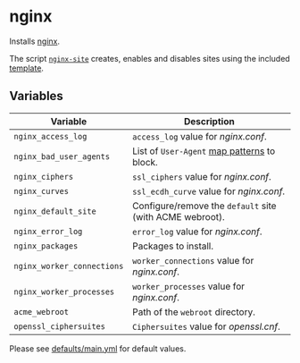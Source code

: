 # nginx

Installs [nginx](https://nginx.org/docs/).

The script [`nginx-site`](files/nginx-site) creates, enables and disables sites
using the included [template](files/nginx/sites-available/template).

## Variables

| Variable | Description |
| --- | --- |
| `nginx_access_log` | `access_log` value for *nginx.conf*. |
| `nginx_bad_user_agents` | List of `User-Agent` [map patterns][] to block. |
| `nginx_ciphers` | `ssl_ciphers` value for *nginx.conf*. |
| `nginx_curves` | `ssl_ecdh_curve` value for *nginx.conf*. |
| `nginx_default_site` | Configure/remove the `default` site (with ACME webroot). |
| `nginx_error_log` | `error_log` value for *nginx.conf*. |
| `nginx_packages` | Packages to install. |
| `nginx_worker_connections` | `worker_connections` value for *nginx.conf*. |
| `nginx_worker_processes` | `worker_processes` value for *nginx.conf*. |
| `acme_webroot` | Path of the `webroot` directory. |
| `openssl_ciphersuites` | `Ciphersuites` value for *openssl.cnf*. |

Please see [defaults/main.yml](defaults/main.yml) for default values.

[map patterns]: https://nginx.org/en/docs/http/ngx_http_map_module.html#map
